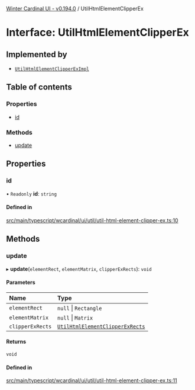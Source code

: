 [Winter Cardinal UI - v0.194.0](../index.md) / UtilHtmlElementClipperEx

# Interface: UtilHtmlElementClipperEx

## Implemented by

- [`UtilHtmlElementClipperExImpl`](../classes/UtilHtmlElementClipperExImpl.md)

## Table of contents

### Properties

- [id](UtilHtmlElementClipperEx.md#id)

### Methods

- [update](UtilHtmlElementClipperEx.md#update)

## Properties

### id

• `Readonly` **id**: `string`

#### Defined in

[src/main/typescript/wcardinal/ui/util/util-html-element-clipper-ex.ts:10](https://github.com/winter-cardinal/winter-cardinal-ui/blob/v0.194.0/src/main/typescript/wcardinal/ui/util/util-html-element-clipper-ex.ts#L10)

## Methods

### update

▸ **update**(`elementRect`, `elementMatrix`, `clipperExRects`): `void`

#### Parameters

| Name | Type |
| :------ | :------ |
| `elementRect` | ``null`` \| `Rectangle` |
| `elementMatrix` | ``null`` \| `Matrix` |
| `clipperExRects` | [`UtilHtmlElementClipperExRects`](UtilHtmlElementClipperExRects.md) |

#### Returns

`void`

#### Defined in

[src/main/typescript/wcardinal/ui/util/util-html-element-clipper-ex.ts:11](https://github.com/winter-cardinal/winter-cardinal-ui/blob/v0.194.0/src/main/typescript/wcardinal/ui/util/util-html-element-clipper-ex.ts#L11)
